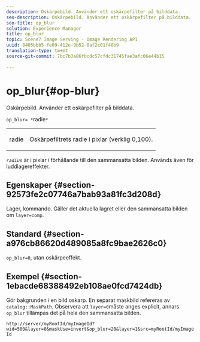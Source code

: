 ```yaml
---
description: Oskärpebild. Använder ett oskärpefilter på bilddata.
seo-description: Oskärpebild. Använder ett oskärpefilter på bilddata.
seo-title: op_blur
solution: Experience Manager
title: op_blur
topic: Scene7 Image Serving - Image Rendering API
uuid: 8405bbb5-fe09-412e-9b52-0af2c01f48b9
translation-type: tm+mt
source-git-commit: 7bc7b3a86fbcdc57cfdc31745fae3afc06e44b15

---
```



# op_blur{#op-blur}

Oskärpebild. Använder ett oskärpefilter på bilddata.

`op_blur= *`radie`*`

<table id="simpletable_1DD41D819BE74130A77ECFC28486F70A"> 
 <tr class="strow"> 
  <td class="stentry"> <p><span class="varname"> radie</span> </p> </td> 
  <td class="stentry"> <p>Oskärpefiltrets radie i pixlar (verklig 0,100). </p></td> 
 </tr> 
</table>

*`radius`* är i pixlar i förhållande till den sammansatta bilden. Används även för luddlagereffekter.

## Egenskaper {#section-92573fe2c07746a7bab93a81fc3d208d}

Lager, kommando. Gäller det aktuella lagret eller den sammansatta bilden om `layer=comp`.

## Standard {#section-a976cb86620d489085a8fc9bae2626c0}

`op_blur=0`, utan oskärpeeffekt.

## Exempel {#section-1ebacde68388492eb108ae0fcd7424db}

Gör bakgrunden i en bild oskarp. En separat maskbild refereras av `catalog::MaskPath`. Observera att `layer=0`måste anges explicit, annars `op_blur` tillämpas det på hela den sammansatta bilden.

`http://server/myRootId/myImageId?wid=500&layer=0&maskUse=invert&op_blur=20&layer=1&src=myRootId/myImageId`
